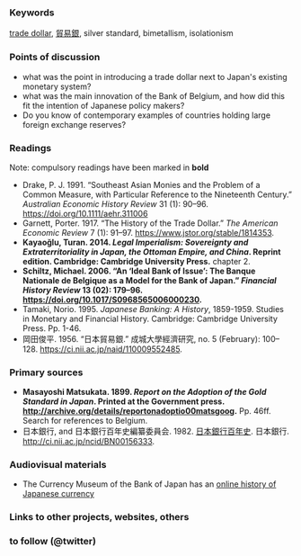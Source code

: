 ### Keywords

[trade dollar](https://en.wikipedia.org/wiki/Trade_dollar), [貿易銀](https://ja.wikipedia.org/wiki/%E8%B2%BF%E6%98%93%E9%8A%80), silver standard, bimetallism, isolationism

### Points of discussion

* what was the point in introducing a trade dollar next to Japan's existing monetary system?
* what was the main innovation of the Bank of Belgium, and how did this fit the intention of Japanese policy makers?
* Do you know of contemporary examples of countries holding large foreign exchange reserves?

### Readings
Note: compulsory readings have been marked in **bold**

* Drake, P. J. 1991. “Southeast Asian Monies and the Problem of a Common Measure, with Particular Reference to the Nineteenth Century.” *Australian Economic History Review* 31 (1): 90–96. https://doi.org/10.1111/aehr.311006
* Garnett, Porter. 1917. “The History of the Trade Dollar.” *The American Economic Review* 7 (1): 91–97. https://www.jstor.org/stable/1814353.
* **Kayaoğlu, Turan. 2014. *Legal Imperialism: Sovereignty and Extraterritoriality in Japan, the Ottoman Empire, and China*. Reprint edition. Cambridge: Cambridge University Press.** chapter 2.
* **Schiltz, Michael. 2006. “An ‘Ideal Bank of Issue’: The Banque Nationale de Belgique as a Model for the Bank of Japan.” *Financial History Review* 13 (02): 179–96. https://doi.org/10.1017/S0968565006000230.**
* Tamaki, Norio. 1995. *Japanese Banking: A History*, 1859-1959. Studies in Monetary and Financial History. Cambridge: Cambridge University Press. Pp. 1-46.
* 岡田俊平. 1956. “日本貿易銀.” 成城大學經濟研究, no. 5 (February): 100–128. https://ci.nii.ac.jp/naid/110009552485.

### Primary sources

* **Masayoshi Matsukata. 1899. *Report on the Adoption of the Gold Standard in Japan*. Printed at the Government press. http://archive.org/details/reportonadoptio00matsgoog.** Pp. 46ff. Search for references to Belgium.
* 日本銀行, and 日本銀行百年史編纂委員会. 1982. [日本銀行百年史](https://www.boj.or.jp/about/outline/history/hyakunen/hyaku1.htm/). 日本銀行. http://ci.nii.ac.jp/ncid/BN00156333.

### Audiovisual materials

* The Currency Museum of the Bank of Japan has an [online history of Japanese currency](https://www.imes.boj.or.jp/cm/english/history/)

### Links to other projects, websites, others


### to follow (@twitter)






